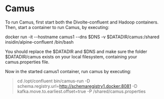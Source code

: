 # Camus

To run Camus, first start both the Divolte-confluent and Hadoop containers. Then, start a container to run Camus, by executing:

docker run -it --hostname camus1 --dns $DNS -v $DATADIR/camus:/shared insidin/alpine-confluent /bin/bash

You should replace the $DATADIR and $DNS and make sure the folder $DATADIR/camus exists on your local filesystem, containing your camus.properties file.

Now in the started camus1 container, run camus by executing:
> cd /opt/confluent
> bin/camus-run -D schema.registry.url=http://schemaregistry1.docker:8081 -D kafka.move.to.earliest.offset=true -P /shared/camus.properties



